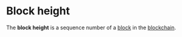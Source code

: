 # Block height

The **block height** is a sequence number of a [block](/en/blockchain/block/) in the [blockchain](/en/blockchain/blockchain/).
